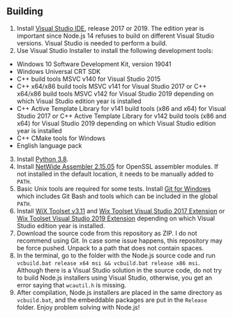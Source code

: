 ## Building

1. Install [Visual Studio IDE](https://visualstudio.microsoft.com/), release 2017 or 2019. The edition year is important since Node.js 14 refuses to build on different Visual Studio versions. Visual Studio is needed to perform a build.
2. Use Visual Studio Installer to install the following development tools:
* Windows 10 Software Development Kit, version 19041
* Windows Universal CRT SDK
* C++ build tools MSVC v140 for Visual Studio 2015
* C++ x64/x86 build tools MSVC v141 for Visual Studio 2017 or C++ x64/x86 build tools MSVC v142 for Visual Studio 2019 depending on which Visual Studio edition year is installed
* C++ Active Template Library for v141 build tools (x86 and x64) for Visual Studio 2017 or C++ Active Template Library for v142 build tools (x86 and x64) for Visual Studio 2019 depending on which Visual Studio edition year is installed
* C++ CMake tools for Windows
* English language pack
3. Install [Python 3.8](https://www.python.org/downloads/release/python-3810/).
4. Install [NetWide Assembler 2.15.05](https://www.nasm.us/pub/nasm/releasebuilds/2.15.05/) for OpenSSL assembler modules. If not installed in the default location, it needs to be manually added to `PATH`.
5. Basic Unix tools are required for some tests. Install [Git for Windows](https://git-scm.com/download/win) which includes Git Bash and tools which can be included in the global `PATH`.
6. Install [WiX Toolset v3.11](https://wixtoolset.org/docs/wix3/) and 
[Wix Toolset Visual Studio 2017 Extension](https://marketplace.visualstudio.com/items?itemName=RobMensching.WixToolsetVisualStudio2017Extension) or 
[Wix Toolset Visual Studio 2019 Extension](https://marketplace.visualstudio.com/items?itemName=WixToolset.WixToolsetVisualStudio2019Extension) depending on which Visual Studio edition year is installed.
7. Download the source code from this repository as ZIP. I do not recommend using Git. In case some issue happens, this repository may be force pushed. Unpack to a path that does not contain spaces.
8. In the terminal, go to the folder with the Node.js source code and run ```vcbuild.bat release x64 msi && vcbuild.bat release x86 msi```. Although there is a Visual Studio solution in the source code, do not try to build Node.js installers using Visual Studio, otherwise, you get an error saying that ```wcautil.h``` is missing. 
9. After compilation, Node.js installers are placed in the same directory as ```vcbuild.bat```, and the embeddable packages are put in the ```Release``` folder. Enjoy problem solving with Node.js!

